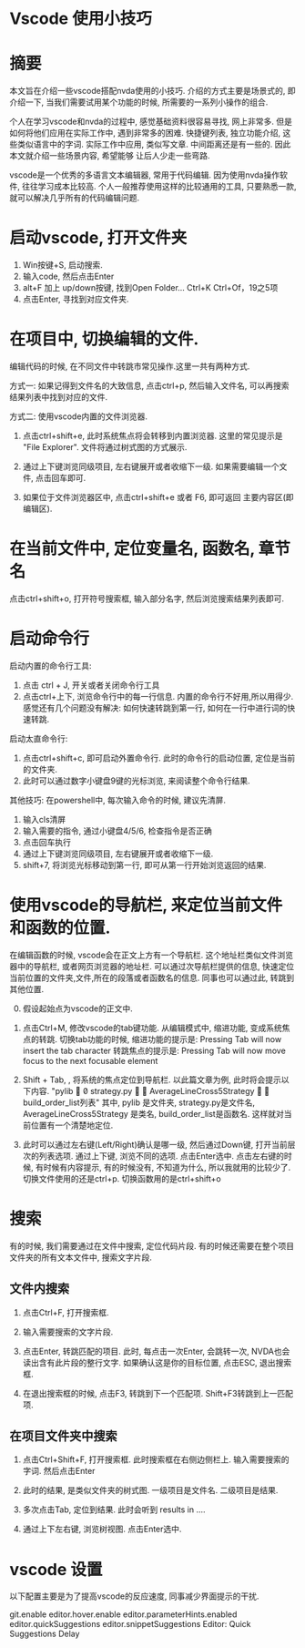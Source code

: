 Vscode 使用小技巧
=========

# 摘要

本文旨在介绍一些vscode搭配nvda使用的小技巧. 介绍的方式主要是场景式的, 即介绍一下, 当我们需要试用某个功能的时候, 所需要的一系列小操作的组合.

个人在学习vscode和nvda的过程中, 感觉基础资料很容易寻找, 网上非常多. 但是如何将他们应用在实际工作中, 遇到非常多的困难.
快捷键列表, 独立功能介绍, 这些类似语言中的字词. 实际工作中应用, 类似写文章. 中间距离还是有一些的. 因此本文就介绍一些场景内容, 希望能够
让后人少走一些弯路. 

vscode是一个优秀的多语言文本编辑器, 常用于代码编辑. 因为使用nvda操作软件, 往往学习成本比较高. 个人一般推荐使用这样的比较通用的工具,
只要熟悉一款, 就可以解决几乎所有的代码编辑问题. 


# 启动vscode, 打开文件夹

1. Win按键+S, 启动搜索.
2. 输入code, 然后点击Enter
3. alt+F 加上 up/down按键, 找到Open Folder... Ctrl+K Ctrl+Of，19之5项
4. 点击Enter, 寻找到对应文件夹. 


# 在项目中, 切换编辑的文件.

编辑代码的时候, 在不同文件中转跳市常见操作.这里一共有两种方式.

方式一: 如果记得到文件名的大致信息, 点击ctrl+p, 然后输入文件名, 可以再搜索结果列表中找到对应的文件.

方式二: 使用vscode内置的文件浏览器.
1. 点击ctrl+shift+e, 此时系统焦点将会转移到内置浏览器. 
这里的常见提示是 "File Explorer". 文件将通过树式图的方式展示. 

2. 通过上下键浏览同级项目, 左右键展开或者收缩下一级.
如果需要编辑一个文件, 点击回车即可.

3. 如果位于文件浏览器区中, 点击ctrl+shift+e 或者 F6, 即可返回 主要内容区(即编辑区).


# 在当前文件中, 定位变量名, 函数名, 章节名

点击ctrl+shift+o, 打开符号搜索框, 输入部分名字, 然后浏览搜索结果列表即可.

# 启动命令行

启动内置的命令行工具:
1. 点击 ctrl + J, 开关或者关闭命令行工具
2. 点击ctrl+上下, 浏览命令行中的每一行信息. 
内置的命令行不好用,所以用得少. 感觉还有几个问题没有解决: 如何快速转跳到第一行, 如何在一行中进行词的快速转跳. 

启动太直命令行:
1. 点击ctrl+shift+c, 即可启动外置命令行. 此时的命令行的启动位置, 定位是当前的文件夹.
2. 此时可以通过数字小键盘9键的光标浏览, 来阅读整个命令行结果. 

其他技巧:
在powershell中, 每次输入命令的时候, 建议先清屏. 
1. 输入cls清屏
2. 输入需要的指令, 通过小键盘4/5/6, 检查指令是否正确
3. 点击回车执行
2. 通过上下键浏览同级项目, 左右键展开或者收缩下一级.
4. shift+7, 将浏览光标移动到第一行, 即可从第一行开始浏览返回的结果.


# 使用vscode的导航栏, 来定位当前文件和函数的位置.

在编辑函数的时候, vscode会在正文上方有一个导航栏. 这个地址栏类似文件浏览器中的导航栏, 或者网页浏览器的地址栏. 
可以通过次导航栏提供的信息, 快速定位当前位置的文件夹,文件,所在的段落或者函数名的信息. 同事也可以通过此, 转跳到其他位置.


0. 假设起始点为vscode的正文中.

1. 点击Ctrl+M, 修改vscode的tab键功能. 从编辑模式中, 缩进功能, 变成系统焦点的转跳. 
切换tab功能的时候, 缩进功能的提示是: Pressing Tab will now insert the tab character 
转跳焦点的提示是: Pressing Tab will now move focus to the next focusable element 

2. Shift + Tab, , 将系统的焦点定位到导航栏. 以此篇文章为例, 此时将会提示以下内容.
"pylib   strategy.py   AverageLineCross5Strategy   build_order_list列表"
其中, pylib 是文件夹, strategy.py是文件名, AverageLineCross5Strategy 是类名, build_order_list是函数名. 
这样就对当前位置有一个清楚地定位. 

3. 此时可以通过左右键(Left/Right)确认是哪一级, 然后通过Down键, 打开当前层次的列表选项.
通过上下键, 浏览不同的选项. 点击Enter选中.
点击左右键的时候, 有时候有内容提示, 有的时候没有, 不知道为什么, 所以我就用的比较少了. 
切换文件使用的还是ctrl+p. 切换函数用的是ctrl+shift+o

# 搜索

有的时候, 我们需要通过在文件中搜索, 定位代码片段. 有的时候还需要在整个项目文件夹的所有文本文件中, 搜索文字片段. 

## 文件内搜索

1. 点击Ctrl+F, 打开搜索框.

2. 输入需要搜索的文字片段.

3. 点击Enter, 转跳匹配的项目. 
此时, 每点击一次Enter, 会跳转一次, NVDA也会读出含有此片段的整行文字.
如果确认这是你的目标位置, 点击ESC, 退出搜索框.

4. 在退出搜索框的时候, 点击F3, 转跳到下一个匹配项. Shift+F3转跳到上一匹配项. 


## 在项目文件夹中搜索

1. 点击Ctrl+Shift+F, 打开搜索框. 此时搜索框在右侧边侧栏上. 输入需要搜索的字词. 然后点击Enter

2. 此时的结果, 是类似文件夹的树式图. 一级项目是文件名. 二级项目是结果. 

3. 多次点击Tab, 定位到结果. 此时会听到 results in ....

4. 通过上下左右键, 浏览树视图. 点击Enter选中. 

# vscode 设置

以下配置主要是为了提高vscode的反应速度, 同事减少界面提示的干扰.

git.enable
editor.hover.enable
editor.parameterHints.enabled
editor.quickSuggestions
editor.snippetSuggestions
Editor: Quick Suggestions Delay
